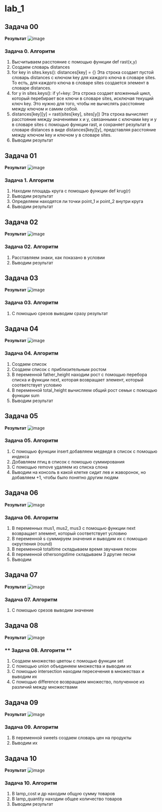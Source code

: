 # lab_1
## Задача 00
**Результат**
![image](https://github.com/eternsss/lab_1/assets/155539142/d24d0548-cd5c-4984-be56-0a9d4698ec0d)
### **Задача 0. Алгоритм**
1. Высчитываем расстояние с помощью функции def rast(x,y)
2. Создаем словарь distances
3. for key in sites.keys():
    distances[key] = {}
   Эта строка создает пустой словарь distances с ключом key для каждого ключа в словаре sites. То есть, для каждого ключа в словаре sites создается элемент в словаре distances.
4. for y in sites.keys():
   if y!=key:
   Эта строка создает вложенный цикл, который перебирает все ключи в словаре sites, исключая текущий ключ key. Это нужно для того, чтобы не вычислять расстояние между ключом и самим собой.
5. distances[key][y] = rast(sites[key], sites[y]) Эта строка вычисляет расстояние между значениями x и y, связанными с ключами key и у в словаре sites с помощью функции rast, и сохраняет результат в словаре distances в виде distances[key][y], представляя расстояние между ключом key и ключом y в словаре sites.
6. Выводим результат

## Задача 01
**Результат**
![image](https://github.com/eternsss/lab_1/assets/155539142/65728253-d6c0-400f-920a-8dd2232df935)
### **Задача 1. Алгоритм**
1. Находим площадь круга с помощью функции def krug(r)
2. Выводим результат
3. Определяем находятся ли точки point_1 и point_2 внутри круга
4. Выводим результат

## Задача 02
**Результат**
![image](https://github.com/eternsss/lab_1/assets/155539142/27601928-9b33-4776-8c30-1c871f5e9b1e)
### **Задача 02. Алгоритм**
1. Расставляем знаки, как показано в условии
2. Выводим результат

## Задача 03
**Результат**
![image](https://github.com/eternsss/lab_1/assets/155539142/f6951ea7-2256-468c-83bd-9bbb47e5d4d6)
### **Задача 03. Алгоритм**
1. С помощью срезов выводим сразу результат

## Задача 04
**Результат**
![image](https://github.com/eternsss/lab_1/assets/155539142/f68f33d8-3a20-480d-8116-a8ec5a138228)
### **Задача 04. Алгоритм**
1. Создаем список
2. Создаем список с приблизительным ростом
3. В переменной father_height находим рост с помощью перебора списка и функции next, которая возвращает элемент, который соответствует условию
4. В переменной total_height вычисляем общий рост семьи с помощью функции sum
5. Выводим результат

## Задача 05
**Результат**
![image](https://github.com/eternsss/lab_1/assets/155539142/63cea275-262b-4576-9e00-32f0fce0b648)
### **Задача 05. Алгоритм**
1. С помощью функции insert добавляем медведя в список с помощью индекса
2. Добавляем птиц в список с помощью суммирования
3. С помощью remove удаляем из списка слона
4. Выводим на консоль в какой клетке сидит лев и жаворонок, но добавляем +1, чтобы было понятно другим людям

## Задача 06
**Результат**
![image](https://github.com/eternsss/lab_1/assets/155539142/3c642c95-993b-4e98-bda2-a9faba8f6046)
### **Задача 06. Алгоритм**
1. В переменных mus1, mus2, mus3 с помощью функции next возвращает элемент, который соответствует условию
2. В переменной s суммируем значения и выводим их с помощью округления (round)
3. В переменной totaltime складываем время звучания песен
4. В переменной othersongstime складываем 3 другие песни
5. Выводим

## Задача 07
**Результат**
![image](https://github.com/eternsss/lab_1/assets/155539142/f091bc16-c79c-43c7-90f5-313657aa398d)
### **Задача 07. Алгоритм**
1. С помощью срезов выводим значение

## Задача 08
**Результат**
![image](https://github.com/eternsss/lab_1/assets/155539142/486978e4-59ce-4e6e-811c-701c42d5e8ac)

### ** Задача 08. Алгоритм **
1. Создаем множество цветоы с помощью функции set
2. С помощью union объединяем множества и выводим их
3. С помощью intersection находим пересечения в множествах и выводим их
4. С помощью difference возвращаем множество, полученное из различий между множествами

## Задача 09
**Результат**
![image](https://github.com/eternsss/lab_1/assets/155539142/19b388f4-3f4e-4a13-abc5-625d988eaf2b)

### **Задача 09. Алгоритм**
1. В переменной sweets создаем словарь цен на продукты
2. Выводим их

## Задача 10
**Результат**
![image](https://github.com/eternsss/lab_1/assets/155539142/82a0a4a7-d06a-43a5-ab56-33dbb63b75a6)

### **Задача 10. Алгоритм**
1. В lamp_cost и др находим общую сумму товаров
2. В lamp_quantity находим общее количество товаров
3. Выводим результат










